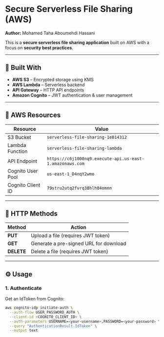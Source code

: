 # Secure Serverless File Sharing (AWS)

**Author:** Mohamed Taha Aboumehdi Hassani  

This is a **secure serverless file sharing application** built on AWS with a focus on **security best practices**.  

---

## 🔧 Built With

- **AWS S3** – Encrypted storage using KMS  
- **AWS Lambda** – Serverless backend  
- **API Gateway** – HTTP API endpoints  
- **Amazon Cognito** – JWT authentication & user management  

---

## 📂 AWS Resources

| Resource | Value |
|----------|-------|
| S3 Bucket | `serverless-file-sharing-1e014312` |
| Lambda Function | `serverless-file-sharing-lambda` |
| API Endpoint | `https://c6j1000nq9.execute-api.us-east-1.amazonaws.com` |
| Cognito User Pool | `us-east-1_D4nqY2wmo` |
| Cognito Client ID | `79stru2utq2fvrq38hlh84omnn` |

---

## 🚀 HTTP Methods

| Method | Action |
|--------|--------|
| **PUT**    | Upload a file (requires JWT token) |
| **GET**    | Generate a pre-signed URL for download |
| **DELETE** | Delete a file (requires JWT token) |

---

## ⚙️ Usage

### 1. Authenticate
Get an IdToken from Cognito:

```bash
aws cognito-idp initiate-auth \
  --auth-flow USER_PASSWORD_AUTH \
  --client-id <COGNITO_CLIENT_ID> \
  --auth-parameters USERNAME=<your-username>,PASSWORD=<your-password> \
  --query "AuthenticationResult.IdToken" \
  --output text

